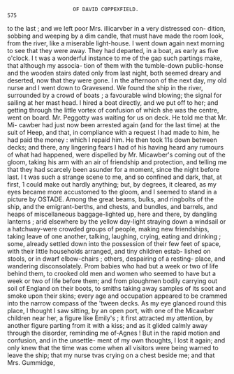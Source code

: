                         OF DAVID COPPEXFIELD.                           575
to the last ; and we left poor Mrs. illicarvber in a very distressed con-
dition, sobbing and weeping by a dim candle, that must have made the
room look, from the river, like a miserable light-house.
    I went down again next morning to see that they were away. They
had departed, in a boat, as early as five o'clock. I t was a wonderful
instance to me of the gap such partings make, that although my associa-
tion of them with the tumble-down public-honse and the wooden stairs
dated only from last night, both seemed dreary and deserted, now that they
were gone.
    I n the afternoon of the next day, my old nurse and I went down to
Gravesend. We found the ship in the river, surrounded by a crowd of
boats ; a favourable wind blowing; the signal for sailing at her mast
head. I hired a boat directly, and we put off to her; and getting
through the little vortex of confusion of which she was the centre, went
on board.
    Mr. Peggotty was waiting for us on deck. He told me that Mr. Mi-
cawber had just now been arrested again (and for the last time) at
the suit of Heep, and that, in compliance with a request I had made to
him, he had paid the money : which I repaid him. He then took 11s down
between decks; and there, any lingering fears I had of his having heard
any rumours of what had happened, were dispelled by Mr. Micawber's
coming out of the gloom, taking his arm with an air of friendship and
protection, and telling me that they had scarcely been asunder for a
moment, since the night before last.
    I t was such a strange scene to me, and so confined and dark, that, at
first, 1 could make out hardly anything; but, by degrees, it cleared, as my
 eyes became more accustomed to the gloom, and I seemed to stand in a
picture by OSTADE. Among the great beams, bulks, and ringbolts of
the ship, and the emigrant-berths, and chests, and bundles, and barrels,
and heaps of miscellaneous baggage-lighted up, here and there, by
dangling lanterns ; arid elsewhere by the yellow day-light straying down a
windsail or a hatchway-were crowded groups of people, making new
 friendships, taking leave of one another, talking, laughing, crying, eating
 and drinking ; some, already settled down into the possession of their few
 feet of space, with their little households arranged, and tiny children estab-
 lished on stools, or in dwarf elbow-chairs ; others, despairing of a resting-
 place, and wandering disconsolately. Prom babies who had but a week or
 two of life behind them, to crooked old men and women who seemed to
 have but a week or two of life before them; and from ploughmen bodily
 carrying out soil of England on their boots, to smiths taking away
 samples of its soot and smoke upon their skins; every age and occupation
 appeared to be crammed into the narrow compass of the 'tween decks.
    As my eye glanced round this place, I thought I saw sitting, by an open
 port, with one of the Micawber children near her, a figure like Emily's ;
 it first attracted my attention, by another figure parting from it with a
 kiss; and as it glided calmly away through the disorder, reminding me
 of-Agnes ! But in the rapid motion and confusion, and in the unsettle-
 ment of my own thoughts, I lost it again; and only knew that the time
 was come when all visitors were being warned to leave the ship; that
 my nurse tvas crying on a chest beside me; and that Mrs. Gummidge,
